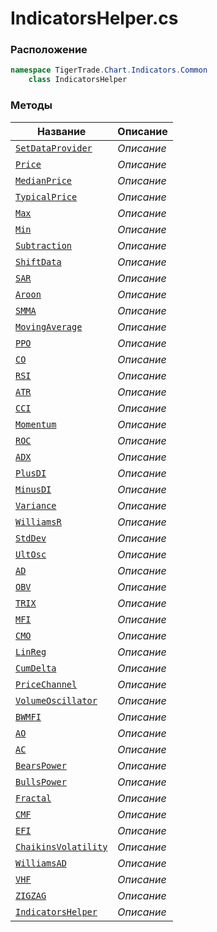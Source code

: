 
# IndicatorsHelper.cs
### Расположение
```csharp
namespace TigerTrade.Chart.Indicators.Common  
    class IndicatorsHelper
```

### Методы
| Название | Описание |
| --- | --- |
| [`SetDataProvider`](./Методы/SetDataProvider.md) | *Описание* |
| [`Price`](./Методы/Price.md) | *Описание* |
| [`MedianPrice`](./Методы/MedianPrice.md) | *Описание* |
| [`TypicalPrice`](./Методы/TypicalPrice.md) | *Описание* |
| [`Max`](./Методы/Max.md) | *Описание* |
| [`Min`](./Методы/Min.md) | *Описание* |
| [`Subtraction`](./Методы/Subtraction.md) | *Описание* |
| [`ShiftData`](./Методы/ShiftData.md) | *Описание* |
| [`SAR`](./Методы/SAR.md) | *Описание* |
| [`Aroon`](./Методы/Aroon.md) | *Описание* |
| [`SMMA`](./Методы/SMMA.md) | *Описание* |
| [`MovingAverage`](./Методы/MovingAverage.md) | *Описание* |
| [`PPO`](./Методы/PPO.md) | *Описание* |
| [`CO`](./Методы/CO.md) | *Описание* |
| [`RSI`](./Методы/RSI.md) | *Описание* |
| [`ATR`](./Методы/ATR.md) | *Описание* |
| [`CCI`](./Методы/CCI.md) | *Описание* |
| [`Momentum`](./Методы/Momentum.md) | *Описание* |
| [`ROC`](./Методы/ROC.md) | *Описание* |
| [`ADX`](./Методы/ADX.md) | *Описание* |
| [`PlusDI`](./Методы/PlusDI.md) | *Описание* |
| [`MinusDI`](./Методы/MinusDI.md) | *Описание* |
| [`Variance`](./Методы/Variance.md) | *Описание* |
| [`WilliamsR`](./Методы/WilliamsR.md) | *Описание* |
| [`StdDev`](./Методы/StdDev.md) | *Описание* |
| [`UltOsc`](./Методы/UltOsc.md) | *Описание* |
| [`AD`](./Методы/AD.md) | *Описание* |
| [`OBV`](./Методы/OBV.md) | *Описание* |
| [`TRIX`](./Методы/TRIX.md) | *Описание* |
| [`MFI`](./Методы/MFI.md) | *Описание* |
| [`CMO`](./Методы/CMO.md) | *Описание* |
| [`LinReg`](./Методы/LinReg.md) | *Описание* |
| [`CumDelta`](./Методы/CumDelta.md) | *Описание* |
| [`PriceChannel`](./Методы/PriceChannel.md) | *Описание* |
| [`VolumeOscillator`](./Методы/VolumeOscillator.md) | *Описание* |
| [`BWMFI`](./Методы/BWMFI.md) | *Описание* |
| [`AO`](./Методы/AO.md) | *Описание* |
| [`AC`](./Методы/AC.md) | *Описание* |
| [`BearsPower`](./Методы/BearsPower.md) | *Описание* |
| [`BullsPower`](./Методы/BullsPower.md) | *Описание* |
| [`Fractal`](./Методы/Fractal.md) | *Описание* |
| [`CMF`](./Методы/CMF.md) | *Описание* |
| [`EFI`](./Методы/EFI.md) | *Описание* |
| [`ChaikinsVolatility`](./Методы/ChaikinsVolatility.md) | *Описание* |
| [`WilliamsAD`](./Методы/WilliamsAD.md) | *Описание* |
| [`VHF`](./Методы/VHF.md) | *Описание* |
| [`ZIGZAG`](./Методы/ZIGZAG.md) | *Описание* |
| [`IndicatorsHelper`](./Методы/IndicatorsHelper.md) | *Описание* |
